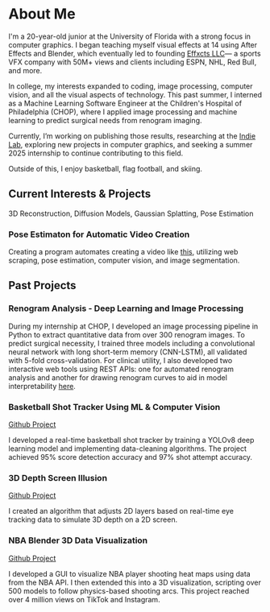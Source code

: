 # About Me

I'm a 20-year-old junior at the University of Florida with a strong focus in computer graphics. I began teaching myself visual effects at 14 using After Effects and Blender, which eventually led to founding <a href="https://www.effxcts.com" target="_blank">Effxcts LLC</a>— a sports VFX company with 50M+ views and clients including ESPN, NHL, Red Bull, and more.

In college, my interests expanded to coding, image processing, computer vision, and all the visual aspects of technology. This past summer, I interned as a Machine Learning Software Engineer at the Children's Hospital of Philadelphia (CHOP), where I applied image processing and machine learning to predict surgical needs from renogram imaging.

Currently, I’m working on publishing those results, researching at the <a href="https://www.cise.ufl.edu/~eragan/indie.html" target="_blank">Indie Lab</a>, exploring new projects in computer graphics, and seeking a summer 2025 internship to continue contributing to this field.

Outside of this, I enjoy basketball, flag football, and skiing.

## Current Interests & Projects
3D Reconstruction, Diffusion Models, Gaussian Splatting, Pose Estimation

### Pose Estimaton for Automatic Video Creation
Creating a program automates creating a video like <a href="https://x.com/ari_fararooy/status/1604536193227427841" target="_blank">this</a>, utilizing web scraping, pose estimation, computer vision, and image segmentation.

## Past Projects
### Renogram Analysis - Deep Learning and Image Processing
During my internship at CHOP, I developed an image processing pipeline in Python to extract quantitative data from over 300 renogram images. To predict surgical necessity, I trained three models including a convolutional neural network with long short-term memory (CNN-LSTM), all validated with 5-fold cross-validation. For clinical utility, I also developed two interactive web tools using REST APIs: one for automated renogram analysis and another for drawing renogram curves to aid in model interpretability <a href="https://renogram-drawing.onrender.com/" target="_blank">here</a>.


### Basketball Shot Tracker Using ML & Computer Vision

<a href="https://github.com/avishah3/AI-Basketball-Shot-Detection-Tracker" target="_blank">Github Project</a>

I developed a real-time basketball shot tracker by training a YOLOv8 deep learning model and implementing data-cleaning algorithms. The project achieved 95% score detection accuracy and 97% shot attempt accuracy.

### 3D Depth Screen Illusion
<a href="https://github.com/avishah3/3D-Screen-Illusion-Using-Webcam" target="_blank">Github Project</a>

I created an algorithm that adjusts 2D layers based on real-time eye tracking data to simulate 3D depth on a 2D screen.

### NBA Blender 3D Data Visualization
<a href="https://github.com/avishah3/DSA-final-project" target="_blank">Github Project</a>

I developed a GUI to visualize NBA player shooting heat maps using data from the NBA API. I then extended this into a 3D visualization, scripting over 500 models to follow physics-based shooting arcs. This project reached over 4 million views on TikTok and Instagram.
